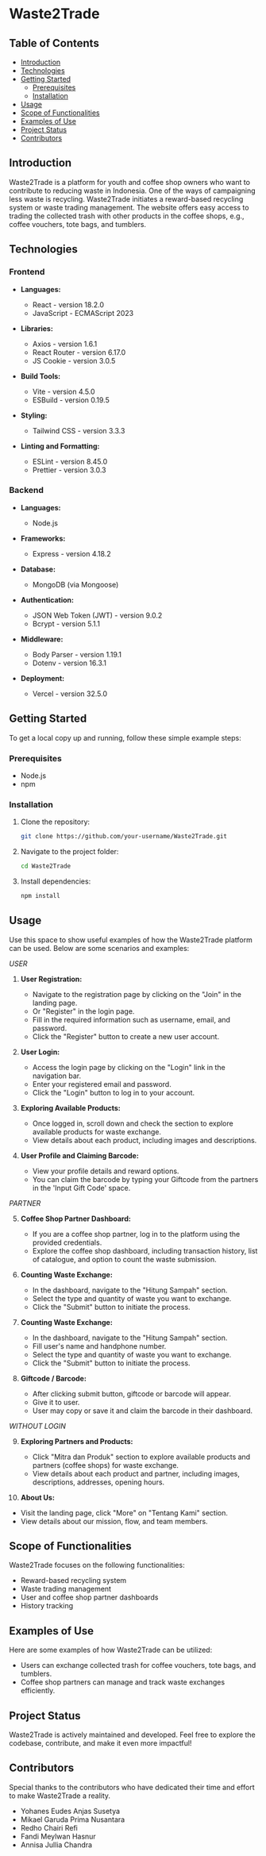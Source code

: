 # Waste2Trade

## Table of Contents
- [Introduction](#introduction)
- [Technologies](#technologies)
- [Getting Started](#getting-started)
  - [Prerequisites](#prerequisites)
  - [Installation](#installation)
- [Usage](#usage)
- [Scope of Functionalities](#scope-of-functionalities)
- [Examples of Use](#examples-of-use)
- [Project Status](#project-status)
- [Contributors](#contributors)

## Introduction

Waste2Trade is a platform for youth and coffee shop owners who want to contribute to reducing waste in Indonesia. One of the ways of campaigning less waste is recycling. Waste2Trade initiates a reward-based recycling system or waste trading management. The website offers easy access to trading the collected trash with other products in the coffee shops, e.g., coffee vouchers, tote bags, and tumblers.

## Technologies

### Frontend

- **Languages:**
  - React - version 18.2.0
  - JavaScript - ECMAScript 2023

- **Libraries:**
  - Axios - version 1.6.1
  - React Router - version 6.17.0
  - JS Cookie - version 3.0.5

- **Build Tools:**
  - Vite - version 4.5.0
  - ESBuild - version 0.19.5

- **Styling:**
  - Tailwind CSS - version 3.3.3

- **Linting and Formatting:**
  - ESLint - version 8.45.0
  - Prettier - version 3.0.3

### Backend

- **Languages:**
  - Node.js

- **Frameworks:**
  - Express - version 4.18.2

- **Database:**
  - MongoDB (via Mongoose)

- **Authentication:**
  - JSON Web Token (JWT) - version 9.0.2
  - Bcrypt - version 5.1.1

- **Middleware:**
  - Body Parser - version 1.19.1
  - Dotenv - version 16.3.1

- **Deployment:**
  - Vercel - version 32.5.0


## Getting Started

To get a local copy up and running, follow these simple example steps:

### Prerequisites

- Node.js
- npm

### Installation

1. Clone the repository:

   ```bash
   git clone https://github.com/your-username/Waste2Trade.git
   ```

2. Navigate to the project folder:

   ```bash
   cd Waste2Trade
   ```

3. Install dependencies:

   ```bash
   npm install
   ```

## Usage

Use this space to show useful examples of how the Waste2Trade platform can be used. Below are some scenarios and examples:

*USER*

1. **User Registration:**
   - Navigate to the registration page by clicking on the "Join" in the landing page.
   - Or "Register" in the login page.
   - Fill in the required information such as username, email, and password.
   - Click the "Register" button to create a new user account.

2. **User Login:**
   - Access the login page by clicking on the "Login" link in the navigation bar.
   - Enter your registered email and password.
   - Click the "Login" button to log in to your account.

3. **Exploring Available Products:**
   - Once logged in, scroll down and check the  section to explore available products for waste exchange.
   - View details about each product, including images and descriptions.

4. **User Profile and Claiming Barcode:**
   - View your profile details and reward options.
   - You can claim the barcode by typing your Giftcode from the partners in the 'Input Gift Code' space.

*PARTNER*

5. **Coffee Shop Partner Dashboard:**
   - If you are a coffee shop partner, log in to the platform using the provided credentials.
   - Explore the coffee shop dashboard, including transaction history, list of catalogue, and option to count the waste submission.
     
6. **Counting Waste Exchange:**
   - In the dashboard, navigate to the "Hitung Sampah" section.
   - Select the type and quantity of waste you want to exchange.
   - Click the "Submit" button to initiate the process.
  
7. **Counting Waste Exchange:**
   - In the dashboard, navigate to the "Hitung Sampah" section.
   - Fill user's name and handphone number.
   - Select the type and quantity of waste you want to exchange.
   - Click the "Submit" button to initiate the process.
  
8. **Giftcode / Barcode:**
   - After clicking submit button, giftcode or barcode will appear.
   - Give it to user.
   - User may copy or save it and claim the barcode in their dashboard.

*WITHOUT LOGIN*
     
9. **Exploring Partners and Products:**
   - Click "Mitra dan Produk" section to explore available products and partners (coffee shops) for waste exchange.
   - View details about each product and partner, including images, descriptions, addresses, opening hours.
     
10. **About Us:**
   - Visit the landing page, click "More" on "Tentang Kami" section.
   - View details about our mission, flow, and team members.

## Scope of Functionalities

Waste2Trade focuses on the following functionalities:

- Reward-based recycling system
- Waste trading management
- User and coffee shop partner dashboards
- History tracking

## Examples of Use

Here are some examples of how Waste2Trade can be utilized:

- Users can exchange collected trash for coffee vouchers, tote bags, and tumblers.
- Coffee shop partners can manage and track waste exchanges efficiently.

## Project Status

Waste2Trade is actively maintained and developed. Feel free to explore the codebase, contribute, and make it even more impactful!

## Contributors

Special thanks to the contributors who have dedicated their time and effort to make Waste2Trade a reality.

- Yohanes Eudes Anjas Susetya
- Mikael Garuda Prima Nusantara
- Redho Chairi Refi
- Fandi Meylwan Hasnur
- Annisa Jullia Chandra



